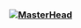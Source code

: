 ### [![MasterHead](https://64.media.tumblr.com/5040432f215ad46e94d8b6118a654c99/8f6495a2e4de4c3a-8f/s2048x3072/dff39b47b2fcbf9c87253ad262455f09c913b278.png)](https://github.com/CatharinyDamasceno)

<!--
**CatharinyDamasceno/CatharinyDamasceno** is a ✨ _special_ ✨ repository because its `README.md` (this file) appears on your GitHub profile.

Here are some ideas to get you started:

- 🔭 I’m currently working on ...
- 🌱 I’m currently learning ...
- 👯 I’m looking to collaborate on ...
- 🤔 I’m looking for help with ...
- 💬 Ask me about ...
- 📫 How to reach me: ...
- 😄 Pronouns: ...
- ⚡ Fun fact: ...
-->
